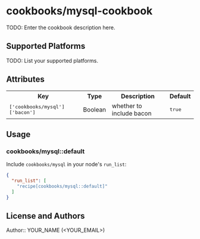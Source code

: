 # cookbooks/mysql-cookbook

TODO: Enter the cookbook description here.

## Supported Platforms

TODO: List your supported platforms.

## Attributes

<table>
  <tr>
    <th>Key</th>
    <th>Type</th>
    <th>Description</th>
    <th>Default</th>
  </tr>
  <tr>
    <td><tt>['cookbooks/mysql']['bacon']</tt></td>
    <td>Boolean</td>
    <td>whether to include bacon</td>
    <td><tt>true</tt></td>
  </tr>
</table>

## Usage

### cookbooks/mysql::default

Include `cookbooks/mysql` in your node's `run_list`:

```json
{
  "run_list": [
    "recipe[cookbooks/mysql::default]"
  ]
}
```

## License and Authors

Author:: YOUR_NAME (<YOUR_EMAIL>)
